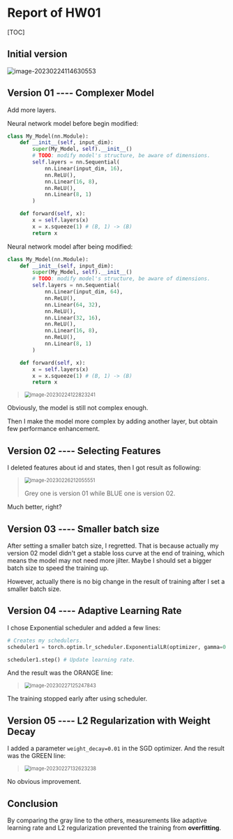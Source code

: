 # Report of HW01

[TOC]

## Initial version

![image-20230224114630553](/home/carolt/snap/typora/76/.config/Typora/typora-user-images/image-20230224114630553.png)

## Version 01 ---- Complexer Model

Add more layers.

Neural network model before begin modified:

````python
class My_Model(nn.Module):
    def __init__(self, input_dim):
        super(My_Model, self).__init__()
        # TODO: modify model's structure, be aware of dimensions. 
        self.layers = nn.Sequential(
            nn.Linear(input_dim, 16),
            nn.ReLU(),
            nn.Linear(16, 8),
            nn.ReLU(),
            nn.Linear(8, 1)
        )

    def forward(self, x):
        x = self.layers(x)
        x = x.squeeze(1) # (B, 1) -> (B)
        return x
````

Neural network model after being modified:

````python
class My_Model(nn.Module):
    def __init__(self, input_dim):
        super(My_Model, self).__init__()
        # TODO: modify model's structure, be aware of dimensions. 
        self.layers = nn.Sequential(
            nn.Linear(input_dim, 64),
            nn.ReLU(),
            nn.Linear(64, 32),
            nn.ReLU(),
            nn.Linear(32, 16),
            nn.ReLU(),
            nn.Linear(16, 8),
            nn.ReLU(),
            nn.Linear(8, 1)
        )

    def forward(self, x):
        x = self.layers(x)
        x = x.squeeze(1) # (B, 1) -> (B)
        return x
````

> <img src="/home/carolt/SelfEducating/Artificial_Intelligence/ML2022-Spring/HW01/images/image-20230224122823241.png" alt="image-20230224122823241" style="zoom:80%;" />

Obviously, the model is still not complex enough.

Then I make the model more complex by adding another layer, but obtain few performance enhancement.

## Version 02 ---- Selecting Features

I deleted features about id and states, then I got result as following:

> <img src="/home/carolt/SelfEducating/Artificial_Intelligence/ML2022-Spring/HW01/images/image-20230226212055551.png" alt="image-20230226212055551" style="zoom:80%;" />
>
> Grey one is version 01 while BLUE one is version 02.

Much better, right?

## Version 03 ---- Smaller batch size

After setting a smaller batch size, I regretted. That is because actually my version 02 model didn't get a stable loss curve at the end of training, which means the model may not need more jilter. Maybe I should set a bigger batch size to speed the training up.

However, actually there is no big change in the result of training after I set a smaller batch size.

## Version 04 ---- Adaptive Learning Rate

I chose Exponential scheduler and added a few lines:

````python
# Creates my schedulers.
scheduler1 = torch.optim.lr_scheduler.ExponentialLR(optimizer, gamma=0.99)
````

````python
scheduler1.step() # Update learning rate.
````

And the result was the ORANGE line:

> <img src="/home/carolt/SelfEducating/Artificial_Intelligence/ML2022-Spring/HW01/images/image-20230227125247843.png" alt="image-20230227125247843" style="zoom:80%;" />

The training stopped early after using scheduler.

## Version 05 ---- L2 Regularization with Weight Decay

I added a parameter `weight_decay=0.01` in the SGD optimizer. And the result was the GREEN line:

> <img src="/home/carolt/SelfEducating/Artificial_Intelligence/ML2022-Spring/HW01/images/image-20230227132623238.png" alt="image-20230227132623238" style="zoom:80%;" />

No obvious improvement.

## Conclusion

By comparing the gray line to the others, measurements like adaptive learning rate and L2 regularization prevented the training from **overfitting**.